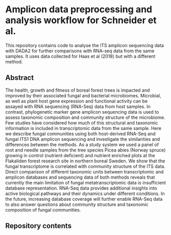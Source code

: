 # Amplicon data preprocessing and analysis workflow for Schneider et al.

This repository contains code to analyse the ITS amplicon sequencing data with DADA2 for further comparisons with RNA-seq data from the same samples. It uses data collected for Haas et al (2018) but with a different method. 

## Abstract

The health, growth and fitness of boreal forest trees is impacted and improved by their associated fungal and bacterial microbiomes. Microbial, as well as plant host gene expression and functional activity can be assayed with RNA sequencing (RNA-Seq) data from host samples. In contrast, phylogenetic marker gene amplicon sequencing data is used to assess taxonomic composition and community structure of the microbiome. Few studies have considered how much of this structural and taxonomic information is included in transcriptomic data from the same sample. Here we describe fungal communities using both host-derived RNA-Seq and fungal ITS1 DNA amplicon sequencing and investigate the similarities and differences between the methods. As a study system we used a panel of root and needle samples from the tree species Picea abies (Norway spruce) growing in control (nutrient deficient) and nutrient enriched plots at the Flakaliden forest research site in northern boreal Sweden. We show that the fungal transcriptome is correlated with community structure of the ITS data. Direct comparison of different taxonomic units between transcriptomic and amplicon databases and sequencing data of both methods reveals that currently the main limitation of fungal metatranscriptomic data is insufficient database representation. RNA-Seq data provides additional insights into active biological pathways and their dynamics under different conditions. In the future, increasing database coverage will further enable RNA-Seq data to also answer questions about community structure and taxonomic composition of fungal communities.

## Repository contents

